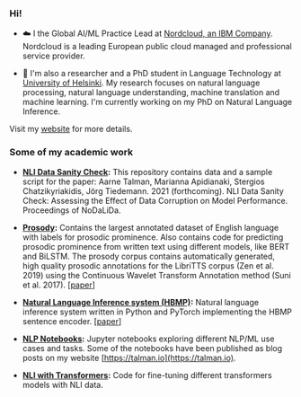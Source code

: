### Hi!


- ☁️ I the Global AI/ML Practice Lead at [Nordcloud, an IBM Company](https://www.nordcloud.com). Nordcloud is a leading European public cloud managed and 
professional service provider.

- 🔬 I'm also a researcher and a PhD student in Language Technology at 
[University of Helsinki](https://blogs.helsinki.fi/language-technology/). 
My research focuses on natural language processing, natural language understanding, machine translation and machine learning. I'm currently working on my PhD on Natural Language Inference. 

Visit my [website](https://talman.io) for more details.

### Some of my academic work

* **[NLI Data Sanity Check](https://github.com/Helsinki-NLP/nli-data-sanity-check):**
This repository contains data and a sample script for the paper:
Aarne Talman, Marianna Apidianaki, Stergios Chatzikyriakidis, Jörg Tiedemann. 2021 (forthcoming). NLI Data Sanity Check: Assessing the Effect of Data Corruption on Model Performance. Proceedings of NoDaLiDa.

* **[Prosody](https://github.com/Helsinki-NLP/prosody):**
Contains the largest annotated dataset of English language with labels for prosodic prominence. Also contains code for predicting 
prosodic prominence from written text using different models, like BERT and BiLSTM. The prosody corpus contains automatically generated, high quality prosodic annotations for the LibriTTS corpus (Zen et al. 2019) using the Continuous Wavelet Transform Annotation method (Suni et al. 2017). [[paper](https://aclweb.org/anthology/W19-6129/)]

* **[Natural Language Inference system (HBMP)](https://github.com/Helsinki-NLP/HBMP):**
Natural language inference system written in Python and PyTorch implementing the HBMP sentence encoder. [[paper](https://www.cambridge.org/core/journals/natural-language-engineering/article/sentence-embeddings-in-nli-with-iterative-refinement-encoders/AC811644D52446E414333B20FEACE00F)]

* **[NLP Notebooks](https://github.com/aarnetalman/Notebooks):** Jupyter notebooks exploring different NLP/ML use cases and tasks. Some of the
notebooks have been published as blog posts on my website [https://talman.io](https://talman.io).

* **[NLI with Transformers](https://github.com/aarnetalman/nli-with-transformers):** Code for fine-tuning different transformers models with NLI data.

<!--
**aarnetalman/aarnetalman** is a ✨ _special_ ✨ repository because its `README.md` (this file) appears on your GitHub profile.

Here are some ideas to get you started:

- 🔭 I’m currently working on ...
- 🌱 I’m currently learning ...
- 👯 I’m looking to collaborate on ...
- 🤔 I’m looking for help with ...
- 💬 Ask me about ...
- 📫 How to reach me: ...
- 😄 Pronouns: ...
- ⚡ Fun fact: ...
-->
